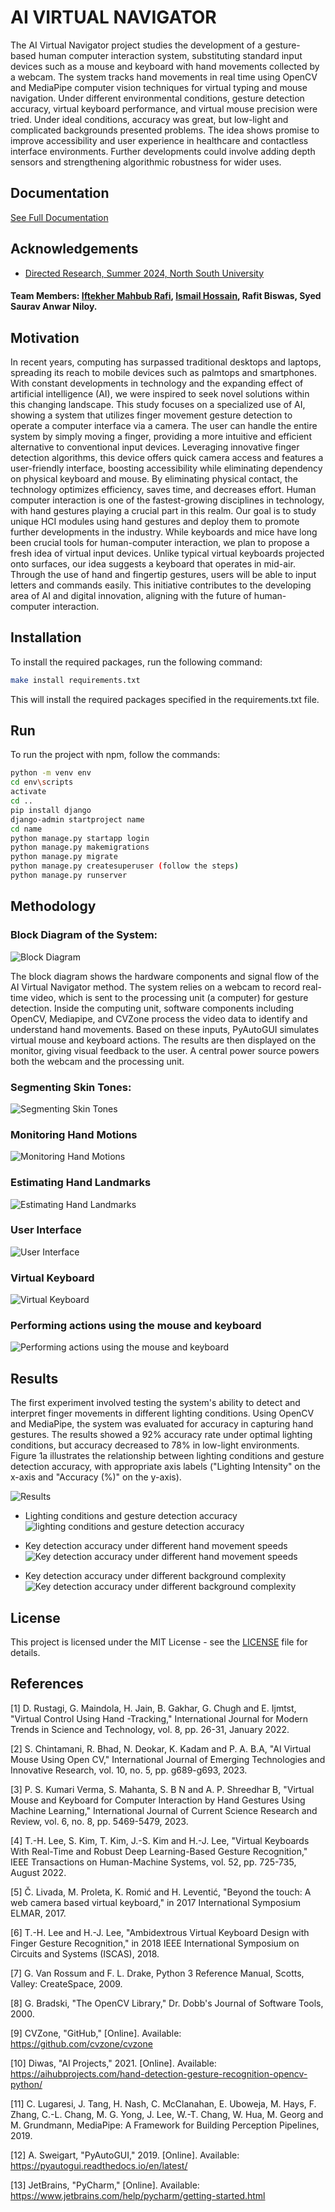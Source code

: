 
# AI VIRTUAL NAVIGATOR

The AI Virtual Navigator project studies the development of a gesture-based human computer interaction system, substituting standard input devices such as a mouse and keyboard with hand movements collected by a webcam. The system tracks hand movements in real time using OpenCV and MediaPipe computer vision techniques for virtual typing and mouse navigation. Under different environmental conditions, gesture detection accuracy, virtual keyboard performance, and virtual mouse precision were tried. Under ideal conditions, accuracy was great, but low-light and complicated backgrounds presented problems. The idea shows promise to improve accessibility and user experience in healthcare and contactless interface environments. Further developments could involve adding depth sensors and strengthening algorithmic robustness for wider uses.


## Documentation

[See Full Documentation](https://github.com/user-attachments/files/17544991/498R-Final-Report-black-book.pdf)


## Acknowledgements

 - [Directed Research, Summer 2024, North South University](http://ece.northsouth.edu/directed-research-498r/)

#### Team Members: [Iftekher Mahbub Rafi](https://github.com/Mahbub-Rafi), [Ismail Hossain](https://github.com/EMONXIII), Rafit Biswas, Syed Saurav Anwar Niloy.


## Motivation

In recent years, computing has surpassed traditional desktops and laptops, spreading its reach to mobile devices such as palmtops and smartphones. With constant developments in technology and the expanding effect of artificial intelligence (AI), we were inspired to seek novel solutions within this changing landscape. This study focuses on a specialized use of AI, showing a system that utilizes finger movement gesture detection to operate a computer interface via a camera. The user can handle the entire system by simply moving a finger, providing a more intuitive and efficient alternative to conventional input devices. Leveraging innovative finger detection algorithms, this device offers quick camera access and features a user-friendly interface, boosting accessibility while eliminating dependency on physical keyboard and mouse. By eliminating physical contact, the technology optimizes efficiency, saves time, and decreases effort. Human computer interaction is one of the fastest-growing disciplines in technology, with hand gestures playing a crucial part in this realm. Our goal is to study unique HCI modules using hand gestures and deploy them to promote further developments in the industry. While keyboards and mice have long been crucial tools for human-computer interaction, we plan to propose a fresh idea of virtual input devices. Unlike typical virtual keyboards projected onto surfaces, our idea suggests a keyboard that operates in mid-air. Through the use of hand and fingertip gestures, users will be able to input letters and commands easily. This initiative contributes to the developing area of AI and digital innovation, aligning with the future of human-computer interaction.
## Installation

To install the required packages, run the following command:

```bash
make install requirements.txt
```
This will install the required packages specified in the requirements.txt file.


## Run 
To run the project with npm, follow the commands:

```bash
python -m venv env
cd env\scripts
activate
cd ..
pip install django
django-admin startproject name
cd name
python manage.py startapp login
python manage.py makemigrations
python manage.py migrate
python manage.py createsuperuser (follow the steps)
python manage.py runserver
```

## Methodology

### Block Diagram of the System:

![ Block Diagram](https://github.com/user-attachments/assets/a064bd69-06cc-4915-a72f-6d723e1ef91a)

The block diagram shows the hardware components and signal flow of the AI Virtual Navigator method. The system relies on a webcam to record real-time video, which is sent to the processing unit (a computer) for gesture detection. Inside the computing unit, software components including OpenCV, Mediapipe, and CVZone process the video data to identify and understand hand movements. Based on these inputs, PyAutoGUI simulates virtual mouse and keyboard actions. The results are then displayed on the monitor, giving visual feedback to the user. A central power source powers both the webcam and the processing unit.


### Segmenting Skin Tones:

![Segmenting Skin Tones](https://github.com/user-attachments/assets/6e140ddd-f9d7-420b-b621-d17aff6b22ea)

### Monitoring Hand Motions
![Monitoring Hand Motions](https://github.com/user-attachments/assets/00ee9e03-2a67-45ae-b36a-e5b16ea2a783)

### Estimating Hand Landmarks
![Estimating Hand Landmarks](https://github.com/user-attachments/assets/b3acadf5-154c-429c-a156-a150ac75a7bb)

### User Interface
![User Interface](https://github.com/user-attachments/assets/84bf0ad8-7cba-4f27-a940-5804286c9e04)


### Virtual Keyboard

![Virtual Keyboard](https://github.com/user-attachments/assets/ac5991ef-bc29-4555-be2c-fcaede1289ae)

### Performing actions using the mouse and keyboard
![Performing actions using the mouse and keyboard](https://github.com/user-attachments/assets/f0f3a88e-b64d-471f-ae23-37cf670b5ffa)

## Results
The first experiment involved testing the system's ability to detect and interpret finger movements in different lighting conditions. Using OpenCV and MediaPipe, the system was evaluated for accuracy in capturing hand gestures. The results showed a 92% accuracy rate under optimal lighting conditions, but accuracy decreased to 78% in low-light environments. Figure 1a illustrates the relationship between lighting conditions and gesture detection accuracy, with appropriate axis labels ("Lighting Intensity" on the x-axis and "Accuracy (%)" on the y-axis).

![Results](https://github.com/user-attachments/assets/61332b50-c51e-4c69-8654-eadb265a6b2b)


- Lighting conditions and gesture detection accuracy
![lighting conditions and gesture detection accuracy](https://github.com/user-attachments/assets/d6fb0e1e-a6c1-4794-a648-0b4842f0ee88)

- Key detection accuracy under different hand movement speeds
![Key detection accuracy under different hand movement speeds](https://github.com/user-attachments/assets/6824594d-6019-444d-9329-b9f28d7e6cce)

- Key detection accuracy under different background complexity
![Key detection accuracy under different background complexity](https://github.com/user-attachments/assets/9ee21890-7352-47bc-8114-fcbdc70eeb55)



## License

This project is licensed under the MIT License - see the [LICENSE](https://github.com/Mahbub-Rafi/AI-Virtual-Navigator/blob/main/LICENSE) file for details.


## References

[1] 	D. Rustagi, G. Maindola, H. Jain, B. Gakhar, G. Chugh and E. Ijmtst, "Virtual Control Using Hand -Tracking," International Journal for Modern Trends in Science and Technology, vol. 8, pp. 26-31, January 2022. 

[2] 	S. Chintamani, R. Bhad, N. Deokar, K. Kadam and P. A. B.A, "AI Virtual Mouse Using Open CV," International Journal of Emerging Technologies and Innovative Research, vol. 10, no. 5, pp. g689-g693, 2023. 

[3] 	P. S. Kumari Verma, S. Mahanta, S. B N and A. P. Shreedhar B, "Virtual Mouse and Keyboard for Computer Interaction by Hand Gestures Using Machine Learning," International Journal of Current Science Research and Review, vol. 6, no. 8, pp. 5469-5479, 2023. 

[4] 	T.-H. Lee, S. Kim, T. Kim, J.-S. Kim and H.-J. Lee, "Virtual Keyboards With Real-Time and Robust Deep Learning-Based Gesture Recognition," IEEE Transactions on Human-Machine Systems, vol. 52, pp. 725-735, August 2022. 

[5] 	Č. Livada, M. Proleta, K. Romić and H. Leventić, "Beyond the touch: A web camera based virtual keyboard," in 2017 International Symposium ELMAR, 2017. 

[6] 	T.-H. Lee and H.-J. Lee, "Ambidextrous Virtual Keyboard Design with Finger Gesture Recognition," in 2018 IEEE International Symposium on Circuits and Systems (ISCAS), 2018. 

[7] 	G. Van Rossum and F. L. Drake, Python 3 Reference Manual, Scotts, Valley: CreateSpace, 2009. 

[8] 	G. Bradski, "The OpenCV Library," Dr. Dobb's Journal of Software Tools, 2000. 

[9] 	CVZone, "GitHub," [Online]. Available: https://github.com/cvzone/cvzone

[10] 	Diwas, "AI Projects," 2021. [Online]. Available: https://aihubprojects.com/hand-detection-gesture-recognition-opencv-python/

[11] 	C. Lugaresi, J. Tang, H. Nash, C. McClanahan, E. Uboweja, M. Hays, F. Zhang, C.-L. Chang, M. G. Yong, J. Lee, W.-T. Chang, W. Hua, M. Georg and M. Grundmann, MediaPipe: A Framework for Building Perception Pipelines, 2019. 

[12] 	A. Sweigart, "PyAutoGUI," 2019. [Online]. Available: https://pyautogui.readthedocs.io/en/latest/

[13] 	JetBrains, "PyCharm," [Online]. Available: https://www.jetbrains.com/help/pycharm/getting-started.html
